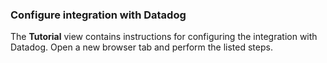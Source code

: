 ### Configure integration with Datadog

The **Tutorial** view contains instructions for configuring the integration with Datadog. Open a new browser tab and perform the listed steps.

